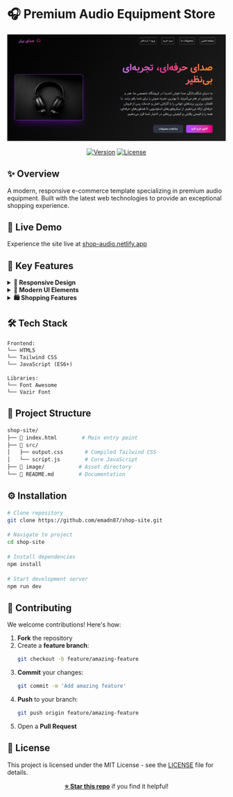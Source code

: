 # 🎧 Premium Audio Equipment Store

<div align="center">

![Store Preview](image/screenshot.png)


[![Version](https://img.shields.io/badge/version-1.0.0-blue.svg)](https://github.com/username/shop-site/releases)
[![License](https://img.shields.io/badge/license-MIT-green.svg)](LICENSE)

</div>

## ✨ Overview

A modern, responsive e-commerce template specializing in premium audio equipment. Built with the latest web technologies to provide an exceptional shopping experience.

## 🚀 Live Demo

Experience the site live at [shop-audio.netlify.app](https://shop-audio.netlify.app)

## 🎯 Key Features

<details>
<summary><strong>💫 Responsive Design</strong></summary>

* Fluid layouts for all devices
* Mobile-first approach
* Breakpoint-optimized interfaces
</details>

<details>
<summary><strong>🎨 Modern UI Elements</strong></summary>

* Gradient color schemes
* Smooth animations
* Interactive hover effects
* Custom product cards
</details>

<details>
<summary><strong>🛍️ Shopping Features</strong></summary>

* Product grid layout
* Shopping cart system
* Wishlist functionality
* Quick buy options
</details>

## 🛠️ Tech Stack

```plaintext
Frontend:
└── HTML5
└── Tailwind CSS
└── JavaScript (ES6+)

Libraries:
└── Font Awesome
└── Vazir Font
```

## 📂 Project Structure

```bash
shop-site/
├── 📄 index.html        # Main entry point
├── 📁 src/
│   ├── output.css       # Compiled Tailwind CSS
│   └── script.js        # Core JavaScript
├── 📁 image/           # Asset directory
└── 📄 README.md        # Documentation
```

## ⚙️ Installation

```bash
# Clone repository
git clone https://github.com/emadn87/shop-site.git

# Navigate to project
cd shop-site

# Install dependencies
npm install

# Start development server
npm run dev
```

## 🤝 Contributing

We welcome contributions! Here's how:

1. **Fork** the repository
2. Create a **feature branch**:
   ```bash
   git checkout -b feature/amazing-feature
   ```
3. **Commit** your changes:
   ```bash
   git commit -m 'Add amazing feature'
   ```
4. **Push** to your branch:
   ```bash
   git push origin feature/amazing-feature
   ```
5. Open a **Pull Request**

## 📝 License

This project is licensed under the MIT License - see the [LICENSE](LICENSE) file for details.

<div align="center">

**[⭐ Star this repo](https://github.com/username/shop-site)** if you find it helpful!

</div>